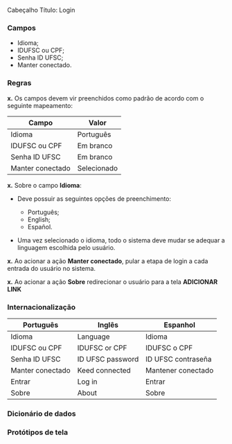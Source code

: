 Cabeçalho
Título: Login

### Campos

- Idioma;
- IDUFSC ou CPF;
- Senha ID UFSC;
- Manter conectado.

### Regras

**x.** Os campos devem vir preenchidos como padrão de acordo com o seguinte mapeamento:

| Campo            | Valor       |
| ---------------- | ----------- |
| Idioma           | Português   |
| IDUFSC ou CPF    | Em branco   |
| Senha ID UFSC    | Em branco   |
| Manter conectado | Selecionado |

**x.** Sobre o campo **Idioma**:

- Deve possuir as seguintes opções de preenchimento:
	- Português;
	- English;
	- Español.

- Uma vez selecionado o idioma, todo o sistema deve mudar se adequar a linguagem escolhida pelo usuário.

**x.** Ao acionar a ação **Manter conectado**, pular a etapa de login a cada entrada do usuário no sistema.

**x.** Ao acionar a ação **Sobre** redirecionar o usuário para a tela **ADICIONAR LINK**

### Internacionalização

| Português        | Inglês           | Espanhol           |
| ---------------- | ---------------- | ------------------ |
| Idioma           | Language         | Idioma             |
| IDUFSC ou CPF    | IDUFSC or CPF    | IDUFSC o CPF       |
| Senha ID UFSC    | ID UFSC password | ID UFSC contraseña |
| Manter conectado | Keed connected   | Mantener conectado |
| Entrar           | Log in           | Entrar             |
| Sobre            | About            | Sobre              |

### Dicionário de dados 

### Protótipos de tela
